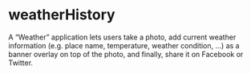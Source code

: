 # weatherHistory
A “Weather” application lets users take a photo, add current weather information (e.g. place name, temperature,  weather condition, …) as a banner overlay on top of the photo, and finally, share it on Facebook or Twitter.
